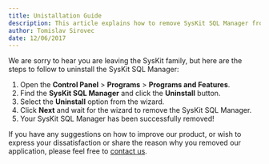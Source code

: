 ```yaml
---
title: Unistallation Guide
description: This article explains how to remove SysKit SQL Manager from your environment.
author: Tomislav Sirovec
date: 12/06/2017
---
```


We are sorry to hear you are leaving the SysKit family, but here are the steps to follow to uninstall the SysKit SQL Manager:

1. Open the __Control Panel__ > __Programs__ > __Programs and Features__.
2. Find the __SysKit SQL Manager__ and click the __Uninstall__ button.
3. Select the __Uninstall__ option from the wizard.
4. Click __Next__ and wait for the wizard to remove the SysKit SQL Manager.
5. Your SysKit SQL Manager has been successfully removed!

If you have any suggestions on how to improve our product, or wish to express your dissatisfaction or share the reason why you removed our application, please feel free to [contact us](https://www.syskit.com/company/contact-us).

